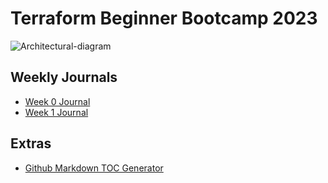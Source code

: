 # Terraform Beginner Bootcamp 2023

![Architectural-diagram](https://github.com/AvatarFenix/terraform-beginner-bootcamp-2023/assets/145240919/89594790-64d5-46fd-bb09-973dde747090)

## Weekly Journals
- [Week 0 Journal](Journal/week0.md)
- [Week 1 Journal](Journal/week1.md)

## Extras
- [Github Markdown TOC Generator](https://ecotrust-canada.github.io/markdown-toc/)
